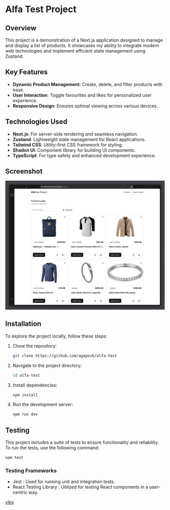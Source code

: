 # Alfa Test Project

## Overview

This project is a demonstration of a Next.js application designed to manage and display a list of products. It showcases my ability to integrate modern web technologies and implement efficient state management using Zustand.

## Key Features

- **Dynamic Product Management**: Create, delete, and filter products with ease.
- **User Interaction**: Toggle favourites and likes for personalized user experience.
- **Responsive Design**: Ensures optimal viewing across various devices.

## Technologies Used

- **Next.js**: For server-side rendering and seamless navigation.
- **Zustand**: Lightweight state management for React applications.
- **Tailwind CSS**: Utility-first CSS framework for styling.
- **Shadcn UI**: Component library for building UI components.
- **TypeScript**: For type safety and enhanced development experience.

## Screenshot

![Project Screenshot](public/screenshot.png)

## Installation

To explore the project locally, follow these steps:

1. Clone the repository:

   ```bash
   git clone https://github.com/agapovk/alfa-test
   ```

2. Navigate to the project directory:
   ```bash
   cd alfa-test
   ```
3. Install dependencies:
   ```bash
   npm install
   ```
4. Run the development server:
   ```bash
   npm run dev
   ```

## Testing

This project includes a suite of tests to ensure functionality and reliability. To run the tests, use the following command:

```bash
npm test
```

### Testing Frameworks

- Jest : Used for running unit and integration tests.
- React Testing Library : Utilized for testing React components in a user-centric way.

[vles](vless://YXV0bzoxMjc1Yzg4ZS1hMmVkLTQ2YTktODViZS1hNWRhOGFjYzc1MDBAZ2g2Z2cweG83YWJveGFpcXAybnAuZnJlZS1uZXR3b3JrLmljdTo0NDM?remarks=%F0%9F%87%B5%F0%9F%87%B1%20reality-apD7ldHt2W&tls=1&peer=6mw0ejikzlofombv8myl.free-cloud.icu&xtls=2&pbk=t1MP0PokpjXBdE7vakwUwaxo6p-7Uy-FB0cwtObVWAQ&sid=b0542577cc1f842b)
